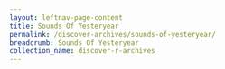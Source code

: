 ```yaml
---
layout: leftnav-page-content
title: Sounds Of Yesteryear
permalink: /discover-archives/sounds-of-yesteryear/
breadcrumb: Sounds Of Yesteryear
collection_name: discover-r-archives
---
```

